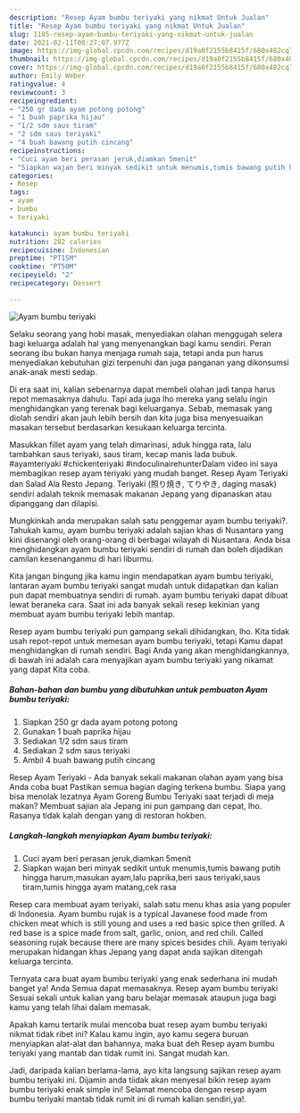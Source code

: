 ```yaml
---
description: "Resep Ayam bumbu teriyaki yang nikmat Untuk Jualan"
title: "Resep Ayam bumbu teriyaki yang nikmat Untuk Jualan"
slug: 1185-resep-ayam-bumbu-teriyaki-yang-nikmat-untuk-jualan
date: 2021-02-11T00:27:07.977Z
image: https://img-global.cpcdn.com/recipes/d19a0f2155b8415f/680x482cq70/ayam-bumbu-teriyaki-foto-resep-utama.jpg
thumbnail: https://img-global.cpcdn.com/recipes/d19a0f2155b8415f/680x482cq70/ayam-bumbu-teriyaki-foto-resep-utama.jpg
cover: https://img-global.cpcdn.com/recipes/d19a0f2155b8415f/680x482cq70/ayam-bumbu-teriyaki-foto-resep-utama.jpg
author: Emily Weber
ratingvalue: 4
reviewcount: 3
recipeingredient:
- "250 gr dada ayam potong potong"
- "1 buah paprika hijau"
- "1/2 sdm saus tiram"
- "2 sdm saus teriyaki"
- "4 buah bawang putih cincang"
recipeinstructions:
- "Cuci ayam beri perasan jeruk,diamkan 5menit"
- "Siapkan wajan beri minyak sedikit untuk menumis,tumis bawang putih hingga harum,masukan ayam,lalu paprika,beri saus teriyaki,saus tiram,tumis hingga ayam matang,cek rasa"
categories:
- Resep
tags:
- ayam
- bumbu
- teriyaki

katakunci: ayam bumbu teriyaki 
nutrition: 282 calories
recipecuisine: Indonesian
preptime: "PT15M"
cooktime: "PT50M"
recipeyield: "2"
recipecategory: Dessert

---
```



![Ayam bumbu teriyaki](https://img-global.cpcdn.com/recipes/d19a0f2155b8415f/680x482cq70/ayam-bumbu-teriyaki-foto-resep-utama.jpg)

Selaku seorang yang hobi masak, menyediakan olahan menggugah selera bagi keluarga adalah hal yang menyenangkan bagi kamu sendiri. Peran seorang ibu bukan hanya menjaga rumah saja, tetapi anda pun harus menyediakan kebutuhan gizi terpenuhi dan juga panganan yang dikonsumsi anak-anak mesti sedap.

Di era  saat ini, kalian sebenarnya dapat membeli olahan jadi tanpa harus repot memasaknya dahulu. Tapi ada juga lho mereka yang selalu ingin menghidangkan yang terenak bagi keluarganya. Sebab, memasak yang diolah sendiri akan jauh lebih bersih dan kita juga bisa menyesuaikan masakan tersebut berdasarkan kesukaan keluarga tercinta. 

Masukkan fillet ayam yang telah dimarinasi, aduk hingga rata, lalu tambahkan saus teriyaki, saus tiram, kecap manis lada bubuk. #ayamteriyaki #chickenteriyaki #indoculinairehunterDalam video ini saya membagikan resep ayam teriyaki yang mudah banget. Resep Ayam Teriyaki dan Salad Ala Resto Jepang. Teriyaki (照り焼き, てりやき, daging masak) sendiri adalah teknik memasak makanan Jepang yang dipanaskan atau dipanggang dan dilapisi.

Mungkinkah anda merupakan salah satu penggemar ayam bumbu teriyaki?. Tahukah kamu, ayam bumbu teriyaki adalah sajian khas di Nusantara yang kini disenangi oleh orang-orang di berbagai wilayah di Nusantara. Anda bisa menghidangkan ayam bumbu teriyaki sendiri di rumah dan boleh dijadikan camilan kesenanganmu di hari liburmu.

Kita jangan bingung jika kamu ingin mendapatkan ayam bumbu teriyaki, lantaran ayam bumbu teriyaki sangat mudah untuk didapatkan dan kalian pun dapat membuatnya sendiri di rumah. ayam bumbu teriyaki dapat dibuat lewat beraneka cara. Saat ini ada banyak sekali resep kekinian yang membuat ayam bumbu teriyaki lebih mantap.

Resep ayam bumbu teriyaki pun gampang sekali dihidangkan, lho. Kita tidak usah repot-repot untuk memesan ayam bumbu teriyaki, tetapi Kamu dapat menghidangkan di rumah sendiri. Bagi Anda yang akan menghidangkannya, di bawah ini adalah cara menyajikan ayam bumbu teriyaki yang nikamat yang dapat Kita coba.

<!--inarticleads1-->

##### Bahan-bahan dan bumbu yang dibutuhkan untuk pembuatan Ayam bumbu teriyaki:

1. Siapkan 250 gr dada ayam potong potong
1. Gunakan 1 buah paprika hijau
1. Sediakan 1/2 sdm saus tiram
1. Sediakan 2 sdm saus teriyaki
1. Ambil 4 buah bawang putih cincang


Resep Ayam Teriyaki - Ada banyak sekali makanan olahan ayam yang bisa Anda coba buat Pastikan semua bagian daging terkena bumbu. Siapa yang bisa menolak lezatnya Ayam Goreng Bumbu Teriyaki saat terjadi di meja makan? Membuat sajian ala Jepang ini pun gampang dan cepat, lho. Rasanya tidak kalah dengan yang di restoran hokben. 

<!--inarticleads2-->

##### Langkah-langkah menyiapkan Ayam bumbu teriyaki:

1. Cuci ayam beri perasan jeruk,diamkan 5menit
1. Siapkan wajan beri minyak sedikit untuk menumis,tumis bawang putih hingga harum,masukan ayam,lalu paprika,beri saus teriyaki,saus tiram,tumis hingga ayam matang,cek rasa


Resep cara membuat ayam teriyaki, salah satu menu khas asia yang populer di Indonesia. Ayam bumbu rujak is a typical Javanese food made from chicken meat which is still young and uses a red basic spice then grilled. A red base is a spice made from salt, garlic, onion, and red chili. Called seasoning rujak because there are many spices besides chili. Ayam teriyaki merupakan hidangan khas Jepang yang dapat anda sajikan ditengah keluarga tercinta. 

Ternyata cara buat ayam bumbu teriyaki yang enak sederhana ini mudah banget ya! Anda Semua dapat memasaknya. Resep ayam bumbu teriyaki Sesuai sekali untuk kalian yang baru belajar memasak ataupun juga bagi kamu yang telah lihai dalam memasak.

Apakah kamu tertarik mulai mencoba buat resep ayam bumbu teriyaki nikmat tidak ribet ini? Kalau kamu ingin, ayo kamu segera buruan menyiapkan alat-alat dan bahannya, maka buat deh Resep ayam bumbu teriyaki yang mantab dan tidak rumit ini. Sangat mudah kan. 

Jadi, daripada kalian berlama-lama, ayo kita langsung sajikan resep ayam bumbu teriyaki ini. Dijamin anda tiidak akan menyesal bikin resep ayam bumbu teriyaki enak simple ini! Selamat mencoba dengan resep ayam bumbu teriyaki mantab tidak rumit ini di rumah kalian sendiri,ya!.

